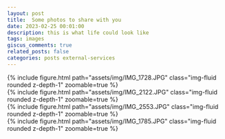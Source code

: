 ```yaml
---
layout: post
title:  Some photos to share with you
date: 2023-02-25 00:01:00
description: this is what life could look like
tags: images
giscus_comments: true
related_posts: false
categories: posts external-services
---
```



<div class="row mt-3">
    <div class="col-sm mt-3 mt-md-0">
        {% include figure.html path="assets/img/IMG_1728.JPG" class="img-fluid rounded z-depth-1" zoomable=true %}
    </div>
    <div class="col-sm mt-3 mt-md-0">
        {% include figure.html path="assets/img/IMG_2122.JPG" class="img-fluid rounded z-depth-1" zoomable=true %}
    </div>
</div>

<div class="row mt-3">
    <div class="col-sm mt-3 mt-md-0">
        {% include figure.html path="assets/img/IMG_2553.JPG" class="img-fluid rounded z-depth-1" zoomable=true %}
    </div>
    <div class="col-sm mt-3 mt-md-0">
        {% include figure.html path="assets/img/IMG_1785.JPG" class="img-fluid rounded z-depth-1" zoomable=true %}
    </div>
</div>
